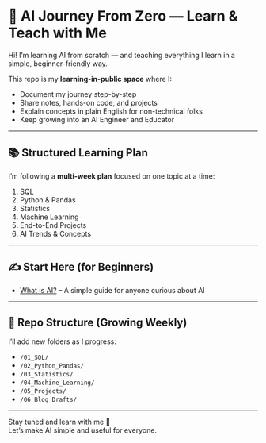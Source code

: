 # 🚀 AI Journey From Zero — Learn & Teach with Me

Hi! I’m learning AI from scratch — and teaching everything I learn in a simple, beginner-friendly way.

This repo is my **learning-in-public space** where I:
- Document my journey step-by-step
- Share notes, hands-on code, and projects
- Explain concepts in plain English for non-technical folks
- Keep growing into an AI Engineer and Educator

---

## 📚 Structured Learning Plan
I’m following a **multi-week plan** focused on one topic at a time:

1. SQL
2. Python & Pandas
3. Statistics
4. Machine Learning
5. End-to-End Projects
6. AI Trends & Concepts

---

## ✍️ Start Here (for Beginners)
- [What is AI?](./06_Blog_Drafts/What_is_AI.md) – A simple guide for anyone curious about AI

---

## 📂 Repo Structure (Growing Weekly)
I’ll add new folders as I progress:
- `/01_SQL/`
- `/02_Python_Pandas/`
- `/03_Statistics/`
- `/04_Machine_Learning/`
- `/05_Projects/`
- `/06_Blog_Drafts/`

---

Stay tuned and learn with me 🌱  
Let’s make AI simple and useful for everyone.
